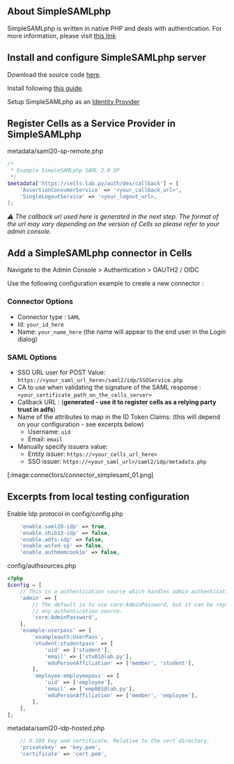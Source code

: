## About SimpleSAMLphp

SimpleSAMLphp is written in native PHP and deals with authentication. For more information, please visit [this link](https://simplesamlphp.org/)

## Install and configure SimpleSAMLphp server

Download the source code [here](https://simplesamlphp.org/download).

Install following [this guide](https://simplesamlphp.org/docs/stable/simplesamlphp-install).

Setup SimpleSAMLphp as an [Identity Provider](https://simplesamlphp.org/docs/stable/simplesamlphp-idp)

## Register Cells as a Service Provider in SimpleSAMLphp

metadata/saml20-sp-remote.php
```php
/*
 * Example SimpleSAMLphp SAML 2.0 SP
 */
$metadata['https://cells.lab.py/auth/dex/callback'] = [
    'AssertionConsumerService' => '<your_callback_url>',
    'SingleLogoutService' => '<your_logout_url>,
];
```

*:warning: The callback url used here is generated in the next step. The format of the url may vary depending on the version of Cells so please refer to your admin console.*

## Add a SimpleSAMLphp connector in Cells

Navigate to the Admin Console &gt; Authentication &gt; OAUTH2 / OIDC

Use the following configuration example to create a new connector :

### Connector Options
- Connector type : ```SAML```
- Id: ```your_id_here```
- Name: ```your_name_here``` (the name will appear to the end user in the Login dialog)

### SAML Options
- SSO URL user for POST Value: ```https://<your_saml_url_here>/saml2/idp/SSOService.php```
- CA to use when validating the signature of the SAML response : ```<your_certificate_path_on_the_cells_server>```
- Callback URL : (**generated - use it to register cells as a relying party trust in adfs**)
- Name of the attributes to map in the ID Token Claims: (this will depend on your configuration - see excerpts below)
  - Username: ```uid```
  - Email: ```email```
- Manually specify issuers value:
  - Entity issuer: ```https://<your_cells_url_here>```
  - SSO issuer: ```https://<your_saml_url>/saml2/idp/metadata.php```

[:image:connectors/connector_simplesaml_01.png]

## Excerpts from local testing configuration

Enable Idp protocol in config/config.php
```php
    'enable.saml20-idp' => true,
    'enable.shib13-idp' => false,
    'enable.adfs-idp' => false,
    'enable.wsfed-sp' => false,
    'enable.authmemcookie' => false,
```

config/authsources.php
```php
<?php
$config = [
    // This is a authentication source which handles admin authentication.
    'admin' => [
        // The default is to use core:AdminPassword, but it can be replaced with
        // any authentication source.
        'core:AdminPassword',
    ],
    'example-userpass' => [
        'exampleauth:UserPass',
        'student:studentpass' => [
            'uid' => ['student'],
            'email' => ['stu01@lab.py'],
            'eduPersonAffiliation' => ['member', 'student'],
        ],
        'employee:employeepass' => [
            'uid' => ['employee'],
            'email' => ['emp001@lab.py'],
            'eduPersonAffiliation' => ['member', 'employee'],
        ],
    ],
];
```

metadata/saml20-idp-hosted.php
```php
    // X.509 key and certificate. Relative to the cert directory.
    'privatekey' => 'key.pem',
    'certificate' => 'cert.pem',
```
